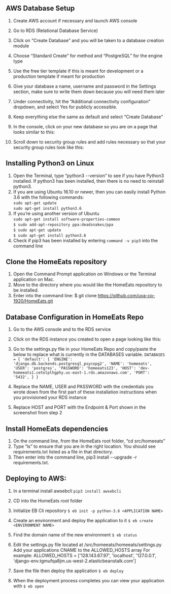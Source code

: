 ## AWS Database Setup

1. Create AWS account if necessary and launch AWS console
2. Go to RDS (Relational Database Service) 
3. Click on “Create Database” and you will be taken to a database creation module
4. Choose “Standard Create” for method and “PostgreSQL” for the engine type
5. Use the free tier template if this is meant for development or a production template if meant for production
6. Give your database a name, username and password in the Settings section, make sure to write them down because you will need them later
7. Under connectivity, hit the “Additional connectivity configuration” dropdown, and select Yes for publicly accessible.  
8. Keep everything else the same as default and select “Create Database”
9. In the console, click on your new database so you are on a page that looks similar to this:



10. Scroll down to security group rules and add rules necessary so that your security group rules look like this: 




## Installing Python3 on Linux
1. Open the Terminal, type “python3 --version” to see if you have Python3 installed. If python3 has been installed, then there is no need to reinstall python3.
2. If you are using Ubuntu 16.10 or newer, then you can easily install Python 3.6 with the following commands:  
`sudo apt-get update`  
`sudo apt-get install python3.6`  
3. If you’re using another version of Ubuntu  
`sudo apt-get install software-properties-common`  
`$ sudo add-apt-repository ppa:deadsnakes/ppa`  
`$ sudo apt-get update`  
`$ sudo apt-get install python3.6`  
4. Check if pip3 has been installed by entering `command -v pip3` into the command line

## Clone the HomeEats repository
1. Open the Command Prompt application on Windows or the Terminal application on Mac.
2. Move to the directory where you would like the HomeEats repository to be installed.
3. Enter into the command line: $ git clone https://github.com/uva-cp-1920/HomeEats.git

## Database Configuration in HomeEats Repo

1. Go to the AWS console and to the RDS service
2. Click on the RDS instance you created to open a page looking like this: 

3. Go to the settings.py file in your HomeEats Repo and copy/paste the below to replace what is currently in the DATABASES variable.
`
DATABASES = {
   'default': {
       'ENGINE': 'django.db.backends.postgresql_psycopg2',
       'NAME': 'homeeats',
       'USER': 'postgres',
       'PASSWORD': 'homeeats123',
       'HOST': 'dev-homeeats1.cetolplhgphy.us-east-1.rds.amazonaws.com',
       'PORT': '5432',
   }
}
`
4. Replace the NAME, USER and PASSWORD with the credentials you wrote down from the first part of these installation instructions when you provisioned your RDS instance
5. Replace HOST and PORT with the Endpoint & Port shown in the screenshot from step 2

## Install HomeEats dependencies
1. On the command line, from the HomeEats root folder, “cd src/homeeats”
2. Type “ls” to ensure that you are in the right location. You should see requirements.txt listed as a file in that directory.
3. Then enter into the command line, pip3 install --upgrade -r requirements.txt.

## Deploying to AWS:
1. In a terminal install awsebcli
`pip3 install awsebcli`
2. CD into the HomeEats root folder
3. Initialize EB Cli repository
`$ eb init -p python-3.6 <APPLICATION NAME>`
4. Create an environment and deploy the application to it
`$ eb create <ENVIRONMENT NAME>`
5. Find the domain name of the new environment
`$ eb status`

6. Edit the settings.py file located at <HOMEEATS ROOT>/src/homeeats/homeeats/settings.py
Add your applications CNAME to the ALLOWED_HOSTS array
For example: ALLOWED_HOSTS = ['128.143.67.97', 'localhost', '127.0.0.1', 'django-env.tgmufqa8jm.us-west-2.elasticbeanstalk.com']
7. Save the file then deploy the application
`$ eb deploy`
8. When the deployment process completes you can view your application with
`$ eb open`

